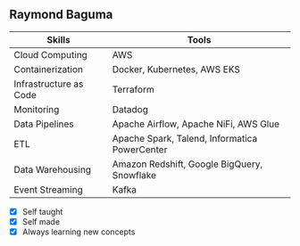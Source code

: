 ## Raymond Baguma

| Skills               | Tools                                             |
| -------------------- | ------------------------------------------------- |
| Cloud Computing      | AWS                                               |
| Containerization     | Docker, Kubernetes, AWS EKS                       |
| Infrastructure as Code | Terraform                                       |
| Monitoring           | Datadog                                           |
| Data Pipelines       | Apache Airflow, Apache NiFi, AWS Glue              |
| ETL                  | Apache Spark, Talend, Informatica PowerCenter      |
| Data Warehousing     | Amazon Redshift, Google BigQuery, Snowflake        |
| Event Streaming      | Kafka                                             |



 - [x]  Self taught
 - [x]  Self made
 - [x]  Always learning new concepts
